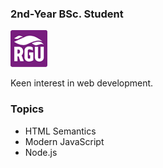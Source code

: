 ### 2nd-Year BSc. Student
![RGU](rgu.png)

Keen interest in web development.

### Topics
- HTML Semantics
- Modern JavaScript
- Node.js
